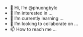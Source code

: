 - 👋 Hi, I’m @phuongbylc
- 👀 I’m interested in ...
- 🌱 I’m currently learning ...
- 💞️ I’m looking to collaborate on ...
- 📫 How to reach me ...

<!---
phuongbylc/phuongbylc is a ✨ special ✨ repository because its `README.md` (this file) appears on your GitHub profile.
You can click the Preview link to take a look at your changes.
--->
